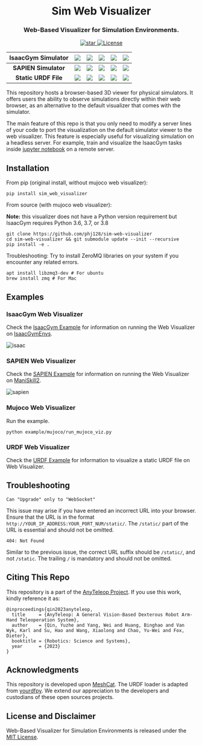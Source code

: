 <div align="center">
  <h1 align="center"> Sim Web Visualizer </h1>
  <h3 align="center">
    Web-Based Visualizer for Simulation Environments.
  </h3>
</div>
<p align="center">
  <!-- pypi badge -->
  <a href="https://github.com/NVlabs/sim-web-visualizer/stargazers">
  <img src="https://img.shields.io/github/stars/NVlabs/sim-web-visualizer" alt="star">
  </a>
  <!-- license badge -->
  <a href="https://github.com/dexsuite/dex-retargeting/blob/main/LICENSE">
      <img alt="License" src="https://img.shields.io/badge/license-MIT-blue">
  </a>
</p>

|  IsaacGym Simulator  | ![](doc/isaacgymenv/allegro.png) | ![](doc/isaacgymenv/cabinet.png) | ![](doc/isaacgymenv/dog.png) | ![](doc/isaacgymenv/kuka.png) | ![](doc/isaacgymenv/trifinger.png) |
|:--------------------:|:--------------------------------:|:--------------------------------:|:----------------------------:|:-----------------------------:|-----------------------------------:|
| **SAPIEN Simulator** | ![](doc/maniskill/assembly.png)  |   ![](doc/maniskill/avoid.png)   | ![](doc/maniskill/chair.png) | ![](doc/maniskill/insert.png) |         ![](doc/maniskill/ycb.png) |
| **Static URDF File** |     ![](doc/urdf/chair.png)      |     ![](doc/urdf/drawer.png)     |     ![](doc/urdf/dj.png)     |    ![](doc/urdf/piano.png)    |     ![](doc/urdf/kuka_allegro.png) |

This repository hosts a browser-based 3D viewer for physical simulators. It offers users the ability to observe
simulations directly within their web browser, as an alternative to the default visualizer that comes with the
simulator.

The main feature of this repo is that you only need to modify a server lines of your code to port the
visualization on the default simulator viewer to the web visualizer. This feature is especially useful for visualizing
simulation on a headless server. For example, train and visualize the IsaacGym tasks
inside [jupyter notebook](example/isaacgym/train_isaacgym_remote_server.ipynb) on a remote server.

## Installation

From pip (original install, without mujoco web visualizer):

```shell
pip install sim_web_visualizer
```

From source (with mujoco web visualizer):

**Note:** this visualizer does not have a Python version requirement but
IsaacGym requires Python 3.6, 3.7, or 3.8

```shell
git clone https://github.com/phj128/sim-web-visualizer
cd sim-web-visualizer && git submodule update --init --recursive
pip install -e .

```

Troubleshooting:
Try to install ZeroMQ libraries on your system if you encounter any related errors.

```shell
apt install libzmq3-dev # For ubuntu
brew install zmq # For Mac
```

## Examples

### IsaacGym Web Visualizer

Check the [IsaacGym Example](example/isaacgym/README.md) for information on running the
Web Visualizer on [IsaacGymEnvs](https://github.com/NVIDIA-Omniverse/IsaacGymEnvs).

![isaac](doc/isaac.gif)

### SAPIEN Web Visualizer

Check the [SAPIEN Example](example/sapien/README.md) for information on running the
Web Visualizer on [ManiSkill2](https://github.com/haosulab/ManiSkill2).

![sapien](doc/sapien_side_by_side.gif)

### Mujoco Web Visualizer
Run the example.
```
python example/mujoco/run_mujoco_viz.py
```

### URDF Web Visualizer

Check the [URDF Example](example/visualize_urdf/README.md) for information to visualize a static URDF file on Web
Visualizer.

## Troubleshooting

`Can "Upgrade" only to "WebSocket"`

This issue may arise if you have entered an incorrect URL into your browser. Ensure that the URL is in the
format `http://YOUR_IP_ADDRESS:YOUR_PORT_NUM/static/`. The `/static/` part of the URL is essential and should not be
omitted.

`404: Not Found`

Similar to the previous issue, the correct URL suffix should be `/static/`, and not `/static`. The trailing `/` is
mandatory and should not be omitted.

## Citing This Repo

This repository is a part of the [AnyTeleop Project](http://anyteleop.com/). If you use this work, kindly reference it
as:

```shell
@inproceedings{qin2023anyteleop,
  title     = {AnyTeleop: A General Vision-Based Dexterous Robot Arm-Hand Teleoperation System},
  author    = {Qin, Yuzhe and Yang, Wei and Huang, Binghao and Van Wyk, Karl and Su, Hao and Wang, Xiaolong and Chao, Yu-Wei and Fox, Dieter},
  booktitle = {Robotics: Science and Systems},
  year      = {2023}
}
```

## Acknowledgments

This repository is developed upon [MeshCat](https://github.com/rdeits/meshcat). The URDF loader is
adapted from [yourdfpy](https://github.com/clemense/yourdfpy).
We extend our appreciation to the developers and custodians of these open sources projects.

## License and Disclaimer

Web-Based Visualizer for Simulation Environments is released under the [MIT License](LICENSE).
